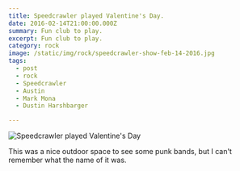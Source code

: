 ```yaml
---
title: Speedcrawler played Valentine's Day.
date: 2016-02-14T21:00:00.000Z
summary: Fun club to play.
excerpt: Fun club to play.
category: rock
image: /static/img/rock/speedcrawler-show-feb-14-2016.jpg
tags:
  - post
  - rock
  - Speedcrawler
  - Austin
  - Mark Mona
  - Dustin Harshbarger

---
```


![Speedcrawler played Valentine's Day](/static/img/rock/speedcrawler-show-feb-14-2016.jpg "Speedcrawlewr played Valentine's Day")

This was a nice outdoor space to see some punk bands, but I can't remember what the name of it was.